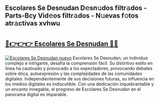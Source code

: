 ## Escolares Se Desnudan D𝚎sn𝚞dos filtr𝚊dos - Parts-Bcy Vid𝚎os filtr𝚊dos - N𝚞evas f𝚘tos atr𝚊ctivas xvhwu

# <h2><a href="http://mb11dbh.tromn.icu/?c=Escolares+Se+Desnudan">🔗👉👉👉 Escolares Se Desnudan 🔗🔗</a></h2>

[![Escolares Se Desnudan nuevo](https://i.imgur.com/pEAQMta.gif)](http://mb11dbh.tromn.icu/?c=Escolares+Se+Desnudan)
Escolares Se Desnudan, un individuo complejo e intrigante, desafía la comprensión fácil. Su distintivo estilo en línea ha cautivado y provocado a los espectadores, provocando debates sobre ética, autoexpresión y las complejidades de las comunidades digitales. Independientemente de sus decisiones futuras, su influencia en los medios digitales es indiscutible. Con una dedicación inquebrantable y un encanto innegable, el progreso de Escolares Se Desnudan en el panorama digital es imparable.
